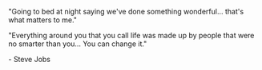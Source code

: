 "Going to bed at night saying we've done something wonderful… that's what matters to me."

"Everything around you that you call life was made up by people that were no smarter than you… You can change it."

\- Steve Jobs
